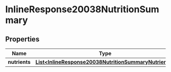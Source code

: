 

# InlineResponse20038NutritionSummary

## Properties

Name | Type | Description | Notes
------------ | ------------- | ------------- | -------------
**nutrients** | [**List&lt;InlineResponse20038NutritionSummaryNutrients&gt;**](InlineResponse20038NutritionSummaryNutrients.md) |  | 



